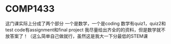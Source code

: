 # COMP1433
这门课实际上分成了两个部分
一个是数学，一个是coding
数学有quiz1，quiz2和test
code有assignment和final project
我尽量给出齐全的的资料，但是数学就不放答案了！（这么简单自己做就行，虽然这是我大一下分最低的STEM课
